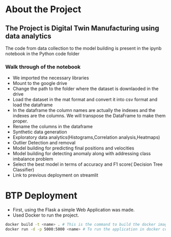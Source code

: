 # About the Project
## The Project is Digital Twin Manufacturing using data analytics
The code from data collection to the model building is present in the ipynb notebook in the Python code folder
### Walk through of the notebook
- We imported the necessary libraries
- Mount to the google drive 
- Change the path to the folder where the dataset is downlaoded in the drive
- Load the dataset in the mat format and convert it into csv format and load the dataframe
- In the dataframe the column names are actually the indexes and the indexes are the columns. We will transpose the DataFrame to make them proper.
- Rename the columns in the dataframe
- Synthetic data generation
- Exploratory data analytics(Histograms,Correlation analysis,Heatmaps)
- Outlier Detection and removal
- Model building for predicting final positions and velocities
- Model building for detecting anomaly along with addressing class imbalance problem
- Select the best model in terms of accuracy and F1 score( Decision Tree Classifier)
- Link to previous deployment on streamlit
# BTP Deployment

- First, using the Flask a simple Web Application was made.
- Used Docker to run the project.
```bash
docker build -t <name> . # This is the command to build the docker image from the Dockerfile.
docker run -d -p 5000:5000 <name> # To run the application in docker container.
```
